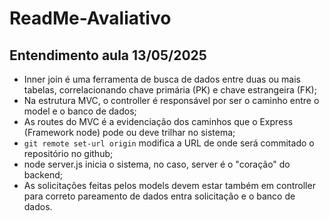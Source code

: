 # ReadMe-Avaliativo

## Entendimento aula 13/05/2025

- Inner join é uma ferramenta de busca de dados entre duas ou mais tabelas, correlacionando chave primária (PK) e chave estrangeira (FK);
- Na estrutura MVC, o controller é responsável por ser o caminho entre o model e o banco de dados;
- As routes do MVC é a evidenciação dos caminhos que o Express (Framework node) pode ou deve trilhar no sistema;
- ```git remote set-url origin``` modifica a URL de onde será commitado o repositório no github;
- node server.js inicia o sistema, no caso, server é o "coração" do backend;
- As solicitações feitas pelos models devem estar também em controller para correto pareamento de dados entra solicitação e o banco de dados.
